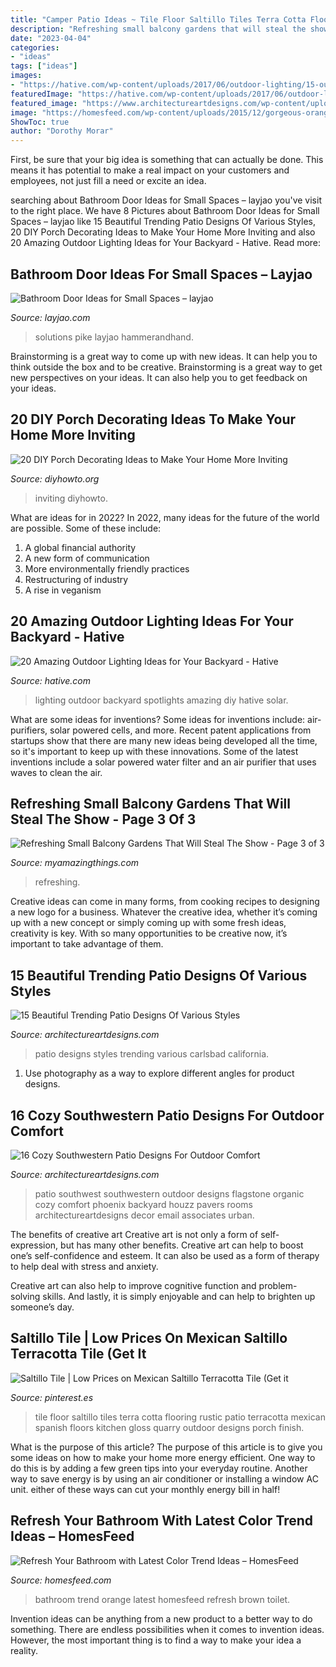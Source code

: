 ```yaml
---
title: "Camper Patio Ideas ~ Tile Floor Saltillo Tiles Terra Cotta Flooring Rustic Patio Terracotta Mexican Spanish Floors Kitchen Gloss Quarry Outdoor Designs Porch Finish"
description: "Refreshing small balcony gardens that will steal the show"
date: "2023-04-04"
categories:
- "ideas"
tags: ["ideas"]
images:
- "https://hative.com/wp-content/uploads/2017/06/outdoor-lighting/15-outdoor-lighting-diy-ideas-tutorials.jpg"
featuredImage: "https://hative.com/wp-content/uploads/2017/06/outdoor-lighting/15-outdoor-lighting-diy-ideas-tutorials.jpg"
featured_image: "https://www.architectureartdesigns.com/wp-content/uploads/2016/04/16-Cozy-Southwestern-Patio-Designs-For-Outdoor-Comfort-13.jpg"
image: "https://homesfeed.com/wp-content/uploads/2015/12/gorgeous-orange-bathroom-color-trend-idea-with-white-toilet-seat-and-brown-towel-rack-and-tile-flooring.jpg"
ShowToc: true
author: "Dorothy Morar"
---
```



First, be sure that your big idea is something that can actually be done. This means it has potential to make a real impact on your customers and employees, not just fill a need or excite an idea.

	

		
searching about Bathroom Door Ideas for Small Spaces – layjao you've visit to the right place. We have 8 Pictures about Bathroom Door Ideas for Small Spaces – layjao like 15 Beautiful Trending Patio Designs Of Various Styles, 20 DIY Porch Decorating Ideas to Make Your Home More Inviting and also 20 Amazing Outdoor Lighting Ideas for Your Backyard - Hative. Read more:
		
    
## Bathroom Door Ideas For Small Spaces – Layjao

<img loading=lazy src="https://layjao.com/wp-content/uploads/2019/05/5-creative-solutions-for-small-bathrooms-hammer-hand.jpg" onerror="this.onerror=null;this.src='https://tse1.mm.bing.net/th?id=OIP.n02aeFDuzANuwEhbuPXm0AHaK-&amp;pid=15.1';" alt="Bathroom Door Ideas for Small Spaces – layjao">

_Source: layjao.com_

>solutions pike layjao hammerandhand. 

	

Brainstorming is a great way to come up with new ideas. It can help you to think outside the box and to be creative. Brainstorming is a great way to get new perspectives on your ideas. It can also help you to get feedback on your ideas.

    
## 20 DIY Porch Decorating Ideas To Make Your Home More Inviting

<img loading=lazy src="http://www.diyhowto.org/wp-content/uploads/Deck-Dining-Table-20-DIY-Porch-Decorating-Ideas-Projects-DIYHowto.jpg" onerror="this.onerror=null;this.src='https://tse1.mm.bing.net/th?id=OIP.q1szzX69EbQxp9lKjl9UMwHaJ8&amp;pid=15.1';" alt="20 DIY Porch Decorating Ideas to Make Your Home More Inviting">

_Source: diyhowto.org_

>inviting diyhowto. 

	

What are ideas for in 2022?
In 2022, many ideas for the future of the world are possible. Some of these include: 
1. A global financial authority 
2. A new form of communication 
3. More environmentally friendly practices 
4. Restructuring of industry 
5. A rise in veganism 

    
## 20 Amazing Outdoor Lighting Ideas For Your Backyard - Hative

<img loading=lazy src="https://hative.com/wp-content/uploads/2017/06/outdoor-lighting/15-outdoor-lighting-diy-ideas-tutorials.jpg" onerror="this.onerror=null;this.src='https://tse1.mm.bing.net/th?id=OIP.ZrGT-a-LHrxS8LB6H3hSEQHaPq&amp;pid=15.1';" alt="20 Amazing Outdoor Lighting Ideas for Your Backyard - Hative">

_Source: hative.com_

>lighting outdoor backyard spotlights amazing diy hative solar. 

	

What are some ideas for inventions?
Some ideas for inventions include: air-purifiers, solar powered cells, and more. Recent patent applications from startups show that there are many new ideas being developed all the time, so it's important to keep up with these innovations. Some of the latest inventions include a solar powered water filter and an air purifier that uses waves to clean the air.

    
## Refreshing Small Balcony Gardens That Will Steal The Show - Page 3 Of 3

<img loading=lazy src="https://myamazingthings.com/wp-content/uploads/2017/04/Small-Balcony-Garden-ideas-3.jpg" onerror="this.onerror=null;this.src='https://tse4.mm.bing.net/th?id=OIP.nKrD3nrKu6oEonUyjamFxgHaLH&amp;pid=15.1';" alt="Refreshing Small Balcony Gardens That Will Steal The Show - Page 3 of 3">

_Source: myamazingthings.com_

>refreshing. 

	

Creative ideas can come in many forms, from cooking recipes to designing a new logo for a business. Whatever the creative idea, whether it’s coming up with a new concept or simply coming up with some fresh ideas, creativity is key. With so many opportunities to be creative now, it’s important to take advantage of them.

    
## 15 Beautiful Trending Patio Designs Of Various Styles

<img loading=lazy src="https://www.architectureartdesigns.com/wp-content/uploads/2014/09/15-Beautiful-Trending-Patio-Designs-Of-Various-Styles-7-630x861.jpg" onerror="this.onerror=null;this.src='https://tse4.mm.bing.net/th?id=OIP.CUQ4WHQ7bvw3T9lFrRkm9gHaKH&amp;pid=15.1';" alt="15 Beautiful Trending Patio Designs Of Various Styles">

_Source: architectureartdesigns.com_

>patio designs styles trending various carlsbad california. 

	

1. Use photography as a way to explore different angles for product designs.

    
## 16 Cozy Southwestern Patio Designs For Outdoor Comfort

<img loading=lazy src="https://www.architectureartdesigns.com/wp-content/uploads/2016/04/16-Cozy-Southwestern-Patio-Designs-For-Outdoor-Comfort-13.jpg" onerror="this.onerror=null;this.src='https://tse3.mm.bing.net/th?id=OIP.tsLVXhbqJYcH0KiqZftrSQHaFZ&amp;pid=15.1';" alt="16 Cozy Southwestern Patio Designs For Outdoor Comfort">

_Source: architectureartdesigns.com_

>patio southwest southwestern outdoor designs flagstone organic cozy comfort phoenix backyard houzz pavers rooms architectureartdesigns decor email associates urban. 

	

The benefits of creative art
Creative art is not only a form of self-expression, but has many other benefits.
Creative art can help to boost one’s self-confidence and esteem. It can also be used as a form of therapy to help deal with stress and anxiety.

Creative art can also help to improve cognitive function and problem-solving skills. And lastly, it is simply enjoyable and can help to brighten up someone’s day.

    
## Saltillo Tile | Low Prices On Mexican Saltillo Terracotta Tile (Get It

<img loading=lazy src="https://i.pinimg.com/736x/83/36/68/833668024e59419da38f96821c1ce758--saltillo-tile-floor-design.jpg" onerror="this.onerror=null;this.src='https://tse4.mm.bing.net/th?id=OIP.Tge_pZQrCbgysZ1mXrwyFgHaJ6&amp;pid=15.1';" alt="Saltillo Tile | Low Prices on Mexican Saltillo Terracotta Tile (Get it">

_Source: pinterest.es_

>tile floor saltillo tiles terra cotta flooring rustic patio terracotta mexican spanish floors kitchen gloss quarry outdoor designs porch finish. 

	

What is the purpose of this article?
The purpose of this article is to give you some ideas on how to make your home more energy efficient. One way to do this is by adding a few green tips into your everyday routine. Another way to save energy is by using an air conditioner or installing a window AC unit. either of these ways can cut your monthly energy bill in half!

    
## Refresh Your Bathroom With Latest Color Trend Ideas – HomesFeed

<img loading=lazy src="https://homesfeed.com/wp-content/uploads/2015/12/gorgeous-orange-bathroom-color-trend-idea-with-white-toilet-seat-and-brown-towel-rack-and-tile-flooring.jpg" onerror="this.onerror=null;this.src='https://tse4.mm.bing.net/th?id=OIP.4P805aH_tuVSlcTP6rbqSgHaLE&amp;pid=15.1';" alt="Refresh Your Bathroom with Latest Color Trend Ideas – HomesFeed">

_Source: homesfeed.com_

>bathroom trend orange latest homesfeed refresh brown toilet. 

	

Invention ideas can be anything from a new product to a better way to do something. There are endless possibilities when it comes to invention ideas. However, the most important thing is to find a way to make your idea a reality.

